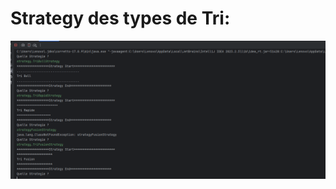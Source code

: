 <html>
<head></head>
<body>
<h1>Strategy des types de Tri:</h1>
<img src="images/t1.PNG">
</body>
</html>